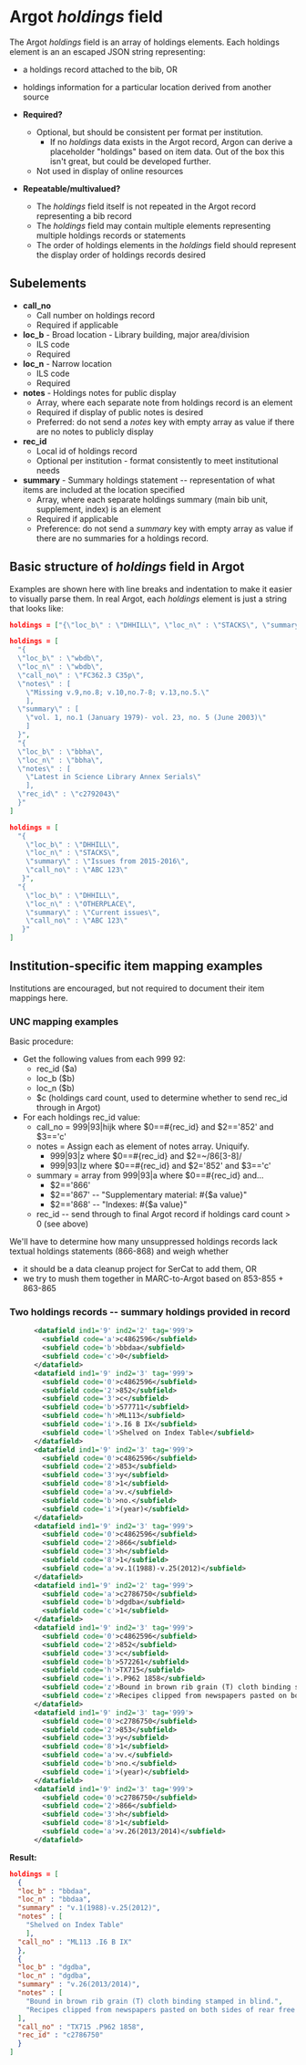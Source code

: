 # Argot *holdings* field

The Argot *holdings* field is an array of holdings elements. Each holdings element is an an escaped JSON string representing:
* a holdings record attached to the bib, OR
* holdings information for a particular location derived from another source

* **Required?**
  * Optional, but should be consistent per format per institution.
	* If no *holdings* data exists in the Argot record, Argon can derive a placeholder "holdings" based on item data. Out of the box this isn't great, but could be developed further.
  * Not used in display of online resources
* **Repeatable/multivalued?**
  * The *holdings* field itself is not repeated in the Argot record representing a bib record
  * The *holdings* field may contain multiple elements representing multiple holdings records or statements
  * The order of holdings elements in the *holdings* field should represent the display order of holdings records desired

## Subelements
* **call_no**
  * Call number on holdings record
  * Required if applicable
* **loc_b** - Broad location - Library building, major area/division
  * ILS code
  * Required
* **loc_n** - Narrow location
  * ILS code
  * Required
* **notes** - Holdings notes for public display
  * Array, where each separate note from holdings record is an element
  * Required if display of public notes is desired
  * Preferred: do not send a *notes* key with empty array as value if there are no notes to publicly display
* **rec_id**
  * Local id of holdings record
  * Optional per institution - format consistently to meet institutional needs
* **summary** - Summary holdings statement -- representation of what items are included at the location specified
  * Array, where each separate holdings summary (main bib unit, supplement, index) is an element
  * Required if applicable
  * Preference: do not send a *summary* key with empty array as value if there are no summaries for a holdings record.

## Basic structure of *holdings* field in Argot

Examples are shown here with line breaks and indentation to make it easier to visually parse them. In real Argot, each *holdings* element is just a string that looks like: 
``` JSON
holdings = ["{\"loc_b\" : \"DHHILL\", \"loc_n\" : \"STACKS\", \"summary\" : \"Issues from 2015-2016\", \"call_no\" : \"ABC 123\"}","{\"loc_b\" : \"DHHILL\", \"loc_n\" : \"OTHERPLACE\", \"summary\" : \"Current issues\", \"call_no\" : \"ABC 123\"}"]
```

``` JSON
holdings = [
  "{
  \"loc_b\" : \"wbdb\",
  \"loc_n\" : \"wbdb\",
  \"call_no\" : \"FC362.3 C35p\",
  \"notes\" : [
    \"Missing v.9,no.8; v.10,no.7-8; v.13,no.5.\"
	],
  \"summary\" : [
    \"vol. 1, no.1 (January 1979)- vol. 23, no. 5 (June 2003)\"
	]
  }",
  "{
  \"loc_b\" : \"bbha\",
  \"loc_n\" : \"bbha\",
  \"notes\" : [
    \"Latest in Science Library Annex Serials\"
	],
  \"rec_id\" : \"c2792043\"
  }"
]
```

``` JSON
holdings = [
  "{
    \"loc_b\" : \"DHHILL\", 
	\"loc_n\" : \"STACKS\", 
	\"summary\" : \"Issues from 2015-2016\", 
	\"call_no\" : \"ABC 123\"
   }",
  "{
    \"loc_b\" : \"DHHILL\", 
	\"loc_n\" : \"OTHERPLACE\", 
	\"summary\" : \"Current issues\", 
	\"call_no\" : \"ABC 123\"
   }"
]
```

## Institution-specific item mapping examples
Institutions are encouraged, but not required to document their item mappings here.

### UNC mapping examples


Basic procedure: 
- Get the following values from each 999 92:
  - rec\_id ($a)
  - loc\_b ($b)
  - loc\_n ($b)
  - $c (holdings card count, used to determine whether to send rec\_id through in Argot)
- For each holdings rec\_id value: 
  - call_no = 999|93|hijk where $0==#{rec\_id} and $2=='852' and $3=='c'
  - notes = Assign each as element of notes array. Uniquify.
    - 999|93|z where $0==#{rec\_id} and $2=~/86[3-8]/
    - 999|93|lz where $0==#{rec\_id} and $2='852' and $3=='c'
  - summary = array from 999|93|a where $0==#{rec\_id} and...
    - $2=='866' 
	- $2=='867' -- "Supplementary material: #{$a value}"
	- $2=='868' -- "Indexes: #{$a value}"
  - rec\_id -- send through to final Argot record if holdings card count > 0 (see above)

We'll have to determine how many unsuppressed holdings records lack textual holdings statements (866-868) and weigh whether
- it should be a data cleanup project for SerCat to add them, OR
- we try to mush them together in MARC-to-Argot based on 853-855 + 863-865

### Two holdings records -- summary holdings provided in record
``` xml
      <datafield ind1='9' ind2='2' tag='999'>
        <subfield code='a'>c4862596</subfield>
        <subfield code='b'>bbdaa</subfield>
        <subfield code='c'>0</subfield>
      </datafield>
      <datafield ind1='9' ind2='3' tag='999'>
        <subfield code='0'>c4862596</subfield>
        <subfield code='2'>852</subfield>
        <subfield code='3'>c</subfield>
        <subfield code='b'>577711</subfield>
        <subfield code='h'>ML113</subfield>
        <subfield code='i'>.I6 B IX</subfield>
		<subfield code='l'>Shelved on Index Table</subfield>
      </datafield>
      <datafield ind1='9' ind2='3' tag='999'>
        <subfield code='0'>c4862596</subfield>
        <subfield code='2'>853</subfield>
        <subfield code='3'>y</subfield>
        <subfield code='8'>1</subfield>
        <subfield code='a'>v.</subfield>
        <subfield code='b'>no.</subfield>
        <subfield code='i'>(year)</subfield>
      </datafield>
      <datafield ind1='9' ind2='3' tag='999'>
        <subfield code='0'>c4862596</subfield>
        <subfield code='2'>866</subfield>
        <subfield code='3'>h</subfield>
        <subfield code='8'>1</subfield>
        <subfield code='a'>v.1(1988)-v.25(2012)</subfield>
      </datafield>
      <datafield ind1='9' ind2='2' tag='999'>
        <subfield code='a'>c2786750</subfield>
        <subfield code='b'>dgdba</subfield>
        <subfield code='c'>1</subfield>
      </datafield>
      <datafield ind1='9' ind2='3' tag='999'>
        <subfield code='0'>c4862596</subfield>
        <subfield code='2'>852</subfield>
        <subfield code='3'>c</subfield>
        <subfield code='b'>572261</subfield>
        <subfield code='h'>TX715</subfield>
        <subfield code='i'>.P962 1858</subfield>
		<subfield code='z'>Bound in brown rib grain (T) cloth binding stamped in blind.</subfield>
		<subfield code='z'>Recipes clipped from newspapers pasted on both sides of rear free end-paper.</subfield>
      </datafield>
      <datafield ind1='9' ind2='3' tag='999'>
        <subfield code='0'>c2786750</subfield>
        <subfield code='2'>853</subfield>
        <subfield code='3'>y</subfield>
        <subfield code='8'>1</subfield>
        <subfield code='a'>v.</subfield>
        <subfield code='b'>no.</subfield>
        <subfield code='i'>(year)</subfield>
      </datafield>
      <datafield ind1='9' ind2='3' tag='999'>
        <subfield code='0'>c2786750</subfield>
        <subfield code='2'>866</subfield>
        <subfield code='3'>h</subfield>
        <subfield code='8'>1</subfield>
        <subfield code='a'>v.26(2013/2014)</subfield>
      </datafield>
```

**Result:**

``` json
holdings = [
  {
  "loc_b" : "bbdaa", 
  "loc_n" : "bbdaa", 
  "summary" : "v.1(1988)-v.25(2012)", 
  "notes" : [
    "Shelved on Index Table"
	], 
  "call_no" : "ML113 .I6 B IX"
  },
  {
  "loc_b" : "dgdba", 
  "loc_n" : "dgdba", 
  "summary" : "v.26(2013/2014)", 
  "notes" : [
    "Bound in brown rib grain (T) cloth binding stamped in blind.", 
	"Recipes clipped from newspapers pasted on both sides of rear free end-paper."
  ],
  "call_no" : "TX715 .P962 1858",
  "rec_id" : "c2786750"
  }
]
```
